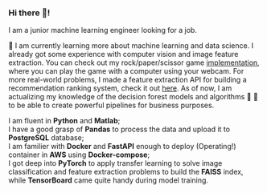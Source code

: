 ### Hi there :wave:!

I am a junior machine learning engineer looking for a job. 

🌱 I am currently learning more about machine learning and data science. I already got some experience with computer vision and image feature extraction. You can check out my rock/paper/scissor game [implementation](https://github.com/WitnessOfThe/computer-vision-rock-paper-scissors), where you can play the game with a computer using your webcam. For more real-world problems, I made a feature extraction API for building a recommendation ranking system, check it out [here](https://github.com/WitnessOfThe/facebook-marketplaces-recommendation-ranking-system).
As of now, I am actualizing my knowledge of the decision forest models and algorithms  :evergreen_tree: :deciduous_tree: to be able to create powerful pipelines for business purposes.

I am fluent in **Python** and **Matlab**; <br />
I have a good grasp of **Pandas** to process the data and upload it to **PostgreSQL** database; <br />
I am familier with **Docker** and **FastAPI** enough to deploy (Operating!) container in **AWS** using **Docker-compose**; <br />
I got deep into **PyTorch** to apply transfer learning to solve image classification and feature extraction problems to build the **FAISS** index, while **TensorBoard** came quite handy during model training.

<!--
**WitnessOfThe/WitnessOfThe** is a ✨ _special_ ✨ repository because its `README.md` (this file) appears on your GitHub profile.

Here are some ideas to get you started:

- 🔭 I’m currently working on ...
- 🌱 I’m currently learning ...
- 👯 I’m looking to collaborate on ...
- 🤔 I’m looking for help with ...
- 💬 Ask me about ...
- 📫 How to reach me: ...
- 😄 Pronouns: ...
- ⚡ Fun fact: ...
-->
